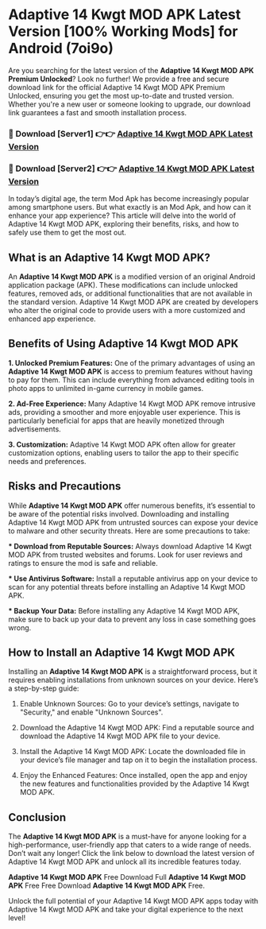 # Adaptive 14 Kwgt MOD APK Latest Version [100% Working Mods] for Android (7oi9o)

Are you searching for the latest version of the <strong>Adaptive 14 Kwgt MOD APK Premium Unlocked</strong>? Look no further! We provide a free and secure download link for the official Adaptive 14 Kwgt MOD APK Premium Unlocked, ensuring you get the most up-to-date and trusted version. Whether you're a new user or someone looking to upgrade, our download link guarantees a fast and smooth installation process.


<h3>🔴 Download [Server1] 👉👉 <a href="https://getmodsapk.pages.dev?q=Adaptive+14+Kwgt+MOD+APK&ref=4R3">Adaptive 14 Kwgt MOD APK Latest Version</a></h3>

<h3>🔴 Download [Server2] 👉👉 <a href="https://getmodsapk.pages.dev?q=Adaptive+14+Kwgt+MOD+APK&ref=4R3">Adaptive 14 Kwgt MOD APK Latest Version</a></h3>


In today’s digital age, the term Mod Apk has become increasingly popular among smartphone users. But what exactly is an Mod Apk, and how can it enhance your app experience? This article will delve into the world of Adaptive 14 Kwgt MOD APK, exploring their benefits, risks, and how to safely use them to get the most out.


<h2>What is an Adaptive 14 Kwgt MOD APK?</h2>

An <strong>Adaptive 14 Kwgt MOD APK</strong> is a modified version of an original Android application package (APK). These modifications can include unlocked features, removed ads, or additional functionalities that are not available in the standard version. Adaptive 14 Kwgt MOD APK are created by developers who alter the original code to provide users with a more customized and enhanced app experience.


<h2>Benefits of Using Adaptive 14 Kwgt MOD APK</h2>

<strong> 1. Unlocked Premium Features:</strong> One of the primary advantages of using an <strong>Adaptive 14 Kwgt MOD APK</strong> is access to premium features without having to pay for them. This can include everything from advanced editing tools in photo apps to unlimited in-game currency in mobile games.

<strong> 2. Ad-Free Experience:</strong> Many Adaptive 14 Kwgt MOD APK remove intrusive ads, providing a smoother and more enjoyable user experience. This is particularly beneficial for apps that are heavily monetized through advertisements.

<strong> 3. Customization:</strong> Adaptive 14 Kwgt MOD APK often allow for greater customization options, enabling users to tailor the app to their specific needs and preferences.


<h2>Risks and Precautions</h2>

While <strong>Adaptive 14 Kwgt MOD APK</strong> offer numerous benefits, it’s essential to be aware of the potential risks involved. Downloading and installing Adaptive 14 Kwgt MOD APK from untrusted sources can expose your device to malware and other security threats. Here are some precautions to take:

<strong> * Download from Reputable Sources:</strong> Always download Adaptive 14 Kwgt MOD APK from trusted websites and forums. Look for user reviews and ratings to ensure the mod is safe and reliable.

<strong> * Use Antivirus Software:</strong> Install a reputable antivirus app on your device to scan for any potential threats before installing an Adaptive 14 Kwgt MOD APK.

<strong> * Backup Your Data:</strong> Before installing any Adaptive 14 Kwgt MOD APK, make sure to back up your data to prevent any loss in case something goes wrong.


<h2>How to Install an Adaptive 14 Kwgt MOD APK</h2>

Installing an <strong>Adaptive 14 Kwgt MOD APK</strong> is a straightforward process, but it requires enabling installations from unknown sources on your device. Here’s a step-by-step guide:

 1. Enable Unknown Sources: Go to your device’s settings, navigate to "Security," and enable "Unknown Sources".

 2. Download the Adaptive 14 Kwgt MOD APK: Find a reputable source and download the Adaptive 14 Kwgt MOD APK file to your device.

 3. Install the Adaptive 14 Kwgt MOD APK: Locate the downloaded file in your device’s file manager and tap on it to begin the installation process.

 4. Enjoy the Enhanced Features: Once installed, open the app and enjoy the new features and functionalities provided by the Adaptive 14 Kwgt MOD APK.


<h2><strong>Conclusion</strong></h2>

The <strong>Adaptive 14 Kwgt MOD APK</strong> is a must-have for anyone looking for a high-performance, user-friendly app that caters to a wide range of needs. Don’t wait any longer! Click the link below to download the latest version of Adaptive 14 Kwgt MOD APK and unlock all its incredible features today.

<strong>Adaptive 14 Kwgt MOD APK</strong> Free Download Full <strong>Adaptive 14 Kwgt MOD APK</strong> Free Free Download <strong>Adaptive 14 Kwgt MOD APK</strong> Free.

Unlock the full potential of your Adaptive 14 Kwgt MOD APK apps today with Adaptive 14 Kwgt MOD APK and take your digital experience to the next level!
